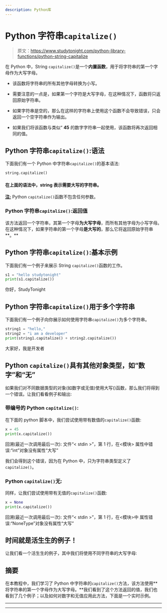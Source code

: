 ```yaml
---
description: Python库
---
```


# Python 字符串`capitalize()`

> 原文：<https://www.studytonight.com/python-library-functions/python-string-capitalize>

在 Python 中，String `capitalize()`是一个**内置函数**，用于将字符串的第一个字母作为大写字母。

*   该函数将字符串的所有其他字母转换为小写。

*   需要注意的一点是，如果第一个字符是大写字母，在这种情况下，函数将只返回原始字符串。

*   如果字符串是空的，那么在这样的字符串上使用这个函数不会导致错误，只会返回一个空字符串作为输出。

*   如果我们将该函数与类似“ **45** 的数字字符串一起使用，该函数将再次返回相同的值。

## Python 字符串`capitalize()`:语法

下面我们有一个 Python 中字符串`capitalize()`的基本语法:

```py
string.capitalize()
```

#### **在上面的语法中，string 表示需要大写的字符串。**

<u>**注:**</u> Python `capitalize()`函数不包含任何参数。

### Python 字符串`capitalize()`:返回值

该方法返回一个字符串，其第一个字母**为大写字母**，而所有其他字母为小写字母。在这种情况下，如果字符串的第一个字母**是大写的**，那么它将返回原始字符串**。**

## Python 字符串`capitalize()`:基本示例

下面我们有一个例子来展示 String `capitalize()`函数的工作。

```py
s1 = "hello studytonight"
print(s1.capitalize())
```

你好，StudyTonight

## Python 字符串`capitalize()`用于多个字符串

下面我们有一个例子向你展示如何使用字符串`capitalize()`为多个字符串。

```py
string1 = "hello,"
string2 = "i am a developer"
print(string1.capitalize() + string2.capitalize())
```

大家好，我是开发者

## Python `capitalize()`具有其他对象类型，如“数字”和“无”

如果我们对不同数据类型的对象(如数字或无值)使用大写()函数，那么我们将得到一个错误。让我们看看例子和输出:

### 带编号的 Python `capitalize()`:

在下面的 python 脚本中，我们尝试使用带有数值的`capitalize()`函数:

```py
x = 45
print(x.capitalize())
```

回溯(最近一次调用最后一次):
文件“< stdin >”，第 1 行，在<模块>
属性中错误:“int”对象没有属性“大写”

我们会得到这个错误，因为在 Python 中，只为字符串类型定义了`capitalize()`。

### Python `capitalize()`无:

同样，让我们尝试使用带有无值的`capitalize()`函数:

```py
x = None
print(x.capitalize())
```

回溯(最近一次调用最后一次):
文件“< stdin >”，第 1 行，在<模块>中
属性错误:“NoneType”对象没有属性“大写”

## 时间就是活生生的例子！

让我们看一个活生生的例子，其中我们将使用不同字符串的大写字母:

## 摘要

在本教程中，我们学习了 Python 中字符串的`capitalize()`方法，该方法使用**将字符串的第一个字母作为大写字母。**我们看到了这个方法返回的值，我们也看到了几个例子；以及如何对数字和无值应用此方法，下面是一个实时示例。

* * *

* * *